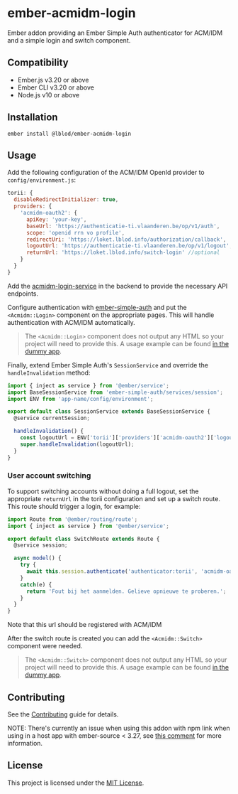 ember-acmidm-login
==============================================================================

Ember addon providing an Ember Simple Auth authenticator for ACM/IDM and a simple login and switch component.


Compatibility
------------------------------------------------------------------------------

* Ember.js v3.20 or above
* Ember CLI v3.20 or above
* Node.js v10 or above


Installation
------------------------------------------------------------------------------

```
ember install @lblod/ember-acmidm-login
```


Usage
------------------------------------------------------------------------------
Add the following configuration of the ACM/IDM OpenId provider to `config/environment.js`:

```javascript
torii: {
  disableRedirectInitializer: true,
  providers: {
    'acmidm-oauth2': {
      apiKey: 'your-key',
      baseUrl: 'https://authenticatie-ti.vlaanderen.be/op/v1/auth',
      scope: 'openid rrn vo profile',
      redirectUri: 'https://loket.lblod.info/authorization/callback',
      logoutUrl: 'https://authenticatie-ti.vlaanderen.be/op/v1/logout',
      returnUrl: 'https://loket.lblod.info/switch-login' //optional
    }
  }
}
```

Add the [acmidm-login-service](http://github.com/lblod/acmidm-login-service) in the backend to provide the necessary API endpoints.

Configure authentication with [ember-simple-auth](https://github.com/simplabs/ember-simple-auth) and put the `<Acmidm::Login>` component on the appropriate pages. This will handle authentication with ACM/IDM automatically. 

> The `<Acmidm::Login>` component does not output any HTML so your project will need to provide this. A usage example can be found [in the dummy app](https://github.com/lblod/ember-acmidm-login/blob/91bcd31655b27b51dce47ed25b67a64d7a15049b/tests/dummy/app/templates/application.hbs#L14-L31).

Finally, extend Ember Simple Auth's `SessionService` and override the `handleInvalidation` method:

```javascript
import { inject as service } from '@ember/service';
import BaseSessionService from 'ember-simple-auth/services/session';
import ENV from 'app-name/config/environment';

export default class SessionService extends BaseSessionService {
  @service currentSession;

  handleInvalidation() {
    const logoutUrl = ENV['torii']['providers']['acmidm-oauth2']['logoutUrl'];
    super.handleInvalidation(logoutUrl);
  }
}
```

### User account switching

To support switching accounts without doing a full logout, set the appropriate `returnUrl` in the torii configuration and set up a switch route. This route should trigger a login, for example:

```javascript
import Route from '@ember/routing/route';
import { inject as service } from '@ember/service';

export default class SwitchRoute extends Route {
  @service session;

  async model() {
    try {
      await this.session.authenticate('authenticator:torii', 'acmidm-oauth2');
    }
    catch(e) {
      return 'Fout bij het aanmelden. Gelieve opnieuwe te proberen.';
    }
  }
}
```

Note that this url should be registered with ACM/IDM

After the switch route is created you can add the `<Acmidm::Switch>` component were needed.

> The `<Acmidm::Switch>` component does not output any HTML so your project will need to provide this. A usage example can be found [in the dummy app](https://github.com/lblod/ember-acmidm-login/blob/e6fec45958e626db04269cd233d5549fa5e88e23/tests/dummy/app/templates/application.hbs#L7-L11).

Contributing
------------------------------------------------------------------------------

See the [Contributing](CONTRIBUTING.md) guide for details.

NOTE: There's currently an issue when using this addon with npm link when using in a host app with ember-source < 3.27, see [this comment](https://github.com/lblod/ember-acmidm-login/pull/4#issuecomment-907618192) for more information.

License
------------------------------------------------------------------------------

This project is licensed under the [MIT License](LICENSE.md).
